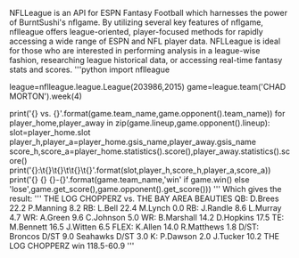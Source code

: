 NFLLeague is an API for ESPN Fantasy Football which harnesses the power of BurntSushi's nflgame.  By utilizing several key features of nflgame, nflleague offers league-oriented, player-focused methods for rapidly accessing a wide range of ESPN and NFL player data. NFLLeague is ideal for those who are interested in performing analysis in a league-wise fashion, researching league historical data, or accessing real-time fantasy stats and scores.
'''python
import nflleague

league=nflleague.league.League(203986,2015)
game=league.team('CHAD MORTON').week(4)

print('{} vs. {}'.format(game.team_name,game.opponent().team_name))
for player_home,player_away in zip(game.lineup,game.opponent().lineup):
    slot=player_home.slot
    player_h,player_a=player_home.gsis_name,player_away.gsis_name
    score_h,score_a=player_home.statistics().score(),player_away.statistics().score()
    print('{}:\t{}\t{}\t\t{}\t{}'.format(slot,player_h,score_h,player_a,score_a))
print('{} {} {}-{}'.format(game.team_name,'win' if game.win() else 'lose',game.get_score(),game.opponent().get_score()))
'''
Which gives the result:
'''
THE LOG CHOPPERZ vs. THE BAY AREA BEAUTIES
QB:     D.Brees         22.2        P.Manning       8.2
RB:     L.Bell          22.4        M.Lynch         0.0
RB:     J.Randle        8.6         L.Murray        4.7
WR:     A.Green         9.6         C.Johnson       5.0
WR:     B.Marshall      14.2        D.Hopkins       17.5
TE:     M.Bennett       16.5        J.Witten        6.5
FLEX:   K.Allen         14.0        R.Matthews      1.8
D/ST:   Broncos D/ST    9.0         Seahawks D/ST   3.0
K:      P.Dawson        2.0         J.Tucker        10.2
THE LOG CHOPPERZ win 118.5-60.9
'''

